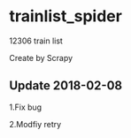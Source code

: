 # trainlist_spider
12306 train list

Create by Scrapy 
## Update 2018-02-08
1.Fix bug

2.Modfiy retry 


